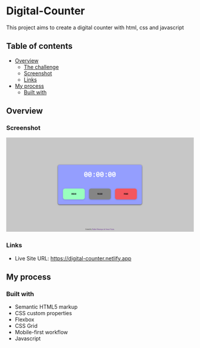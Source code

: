 # Digital-Counter
This project aims to create a digital counter with html, css and javascript

## Table of contents

- [Overview](#overview)
  - [The challenge](#the-challenge)
  - [Screenshot](#screenshot)
  - [Links](#links)
- [My process](#my-process)
  - [Built with](#built-with)

## Overview

### Screenshot

![](images/desktop.png)

### Links

- Live Site URL: https://digital-counter.netlify.app

## My process

### Built with

- Semantic HTML5 markup
- CSS custom properties
- Flexbox
- CSS Grid
- Mobile-first workflow
- Javascript
